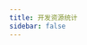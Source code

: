 ```yaml
---
title: 开发资源统计
sidebar: false
---
```


<!-- - [高质量图片资源](/tech-resource/img-resource) -->
<TechResource></TechResource>